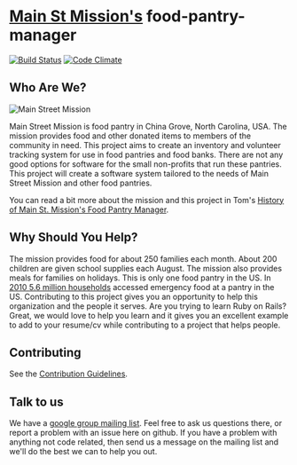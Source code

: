 [Main St Mission's](http://www.mainstmission.org/) food-pantry-manager
===================

[![Build Status](https://secure.travis-ci.org/MainStMission/food-pantry-manager.png?branch=master)](http://travis-ci.org/MainStMission/food-pantry-manager) [![Code Climate](https://codeclimate.com/badge.png)](https://codeclimate.com/github/MainStMission/food-pantry-manager)

## Who Are We?

![Main Street Mission](http://msm2.webvanta.com/msmcolor.png)

Main Street Mission is food pantry in China Grove, North Carolina, USA. The mission provides food and other donated items to
members of the community in need. This project aims to create an inventory and volunteer tracking system for use in food pantries and
food banks. There are not any good options for software for the small non-profits that run these pantries. This project will create a
software system tailored to the needs of Main Street Mission and other food pantries.

You can read a bit more about the mission and this project in Tom's
[History of Main St. Mission's Food Pantry Manager](https://github.com/MainStMission/food-pantry-manager/blob/master/HISTORY.md).

## Why Should You Help?

The mission provides food for about 250 families each month. About 200 children are given school supplies each August. The mission also
provides meals for families on holidays. This is only one food pantry in the US. In [2010 5.6 million households](http://feedingamerica.org/hunger-in-america/hunger-facts/hunger-and-poverty-statistics.aspx)
accessed emergency food at a pantry in the US. Contributing to this project gives you an opportunity to help this organization and the people
it serves. Are you trying to learn Ruby on Rails? Great, we would love to help you learn and it gives you an excellent example to add to
your resume/cv while contributing to a project that helps people.

## Contributing

See the [Contribution Guidelines](https://github.com/MainStMission/food-pantry-manager/blob/master/CONTRIBUTING.md).

## Talk to us

We have a [google group mailing list](https://groups.google.com/forum/?fromgroups#!forum/main-street-mission-development).
Feel free to ask us questions there, or report a problem with an issue here on github. If you have a problem with anything not code related,
then send us a message on the mailing list and we'll do the best we can to help you out.
